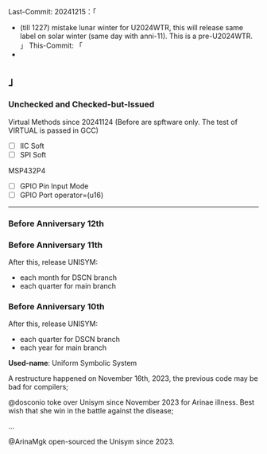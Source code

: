 Last-Commit: 20241215：「 
+ (till 1227) mistake lunar winter for U2024WTR, this will release same label on solar winter (same day with anni-11). This is a pre-U2024WTR.
」
This-Commit: 「
+ 
」
---

### Unchecked and Checked-but-Issued

Virtual Methods since 20241124
(Before are spftware only. The test of VIRTUAL is passed in GCC)
- [ ] IIC Soft
- [ ] SPI Soft

MSP432P4
- [ ] GPIO Pin  Input Mode
- [ ] GPIO Port operator=(u16)

---

### Before Anniversary 12th


### Before Anniversary 11th

After this, release UNISYM:
- each month for DSCN branch
- each quarter for main branch

### Before Anniversary 10th

After this, release UNISYM:
- each quarter for DSCN branch
- each year for main branch

**Used-name**: Uniform Symbolic System

A restructure happened on November 16th, 2023, the previous code may be bad for compilers;

@dosconio toke over Unisym since November 2023 for Arinae illness. Best wish that she win in the battle against the disease;

...

@ArinaMgk open-sourced the Unisym since 2023.